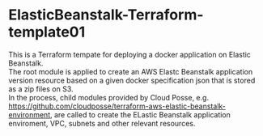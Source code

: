# ElasticBeanstalk-Terraform-template01
This is a Terraform tempate for deploying a docker application on Elastic Beanstalk. <br>
The root module is applied to create an AWS Elastc Beanstalk application version resource based on a given docker specification json that is stored as a zip files on S3. <br>
In the process, child modules provided by Cloud Posse, e.g. https://github.com/cloudposse/terraform-aws-elastic-beanstalk-environment, are called to create the ELastic Beanstalk application enviroment, VPC, subnets and other relevant resources. <br>
